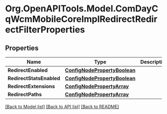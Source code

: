 # Org.OpenAPITools.Model.ComDayCqWcmMobileCoreImplRedirectRedirectFilterProperties
## Properties

Name | Type | Description | Notes
------------ | ------------- | ------------- | -------------
**RedirectEnabled** | [**ConfigNodePropertyBoolean**](ConfigNodePropertyBoolean.md) |  | [optional] 
**RedirectStatsEnabled** | [**ConfigNodePropertyBoolean**](ConfigNodePropertyBoolean.md) |  | [optional] 
**RedirectExtensions** | [**ConfigNodePropertyArray**](ConfigNodePropertyArray.md) |  | [optional] 
**RedirectPaths** | [**ConfigNodePropertyArray**](ConfigNodePropertyArray.md) |  | [optional] 

[[Back to Model list]](../README.md#documentation-for-models) [[Back to API list]](../README.md#documentation-for-api-endpoints) [[Back to README]](../README.md)


